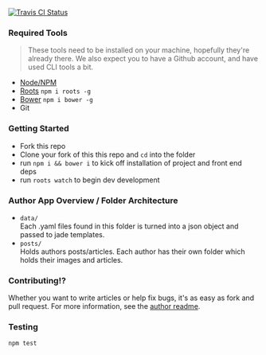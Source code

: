 [![Travis CI Status](https://travis-ci.org/intel-android/androidhub.svg?branch=master)](https://travis-ci.org/intel-android/androidhub)

### Required Tools
> These tools need to be installed on your machine, hopefully they're already there. We also expect you to have a Github account, and have used CLI tools a bit.

- [Node/NPM](https://nodejs.org/)
- [Roots](http://roots.cx/) `npm i roots -g`
- [Bower](http://bower.io/) `npm i bower -g`
- Git

### Getting Started
- Fork this repo
- Clone your fork of this this repo and `cd` into the folder
- run `npm i && bower i` to kick off installation of project and front end deps
- run `roots watch` to begin dev development

### Author App Overview / Folder Architecture
- `data/`  
Each .yaml files found in this folder is turned into a json object and passed to jade templates.
- `posts/`  
Holds authors posts/articles. Each author has their own folder which holds their images and articles.

### Contributing!?
Whether you want to write articles or help fix bugs, it's as easy as fork and pull request. For more information, see the [author readme](https://github.com/intel-android/androidhub/blob/master/authors_readme.md).

### Testing
`npm test`
